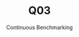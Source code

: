 ---
layout: docu
title: Q03
subtitle: Continuous Benchmarking
selected: TPC-H
expanded: Benchmarking
benchmark: /individual_results/Q03.html
---